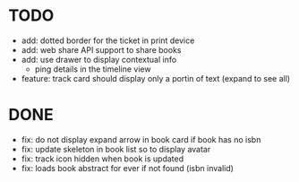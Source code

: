 # TODO
- add: dotted border for the ticket in print device
- add: web share API support to share books
- add: use drawer to display contextual info
  - ping details in the timeline view
- feature: track card should display only a portin of text (expand to see all)

# DONE
- fix: do not display expand arrow in book card if book has no isbn
- fix: update skeleton in book list so to display avatar
- fix: track icon hidden when book is updated
- fix: loads book abstract for ever if not found (isbn invalid)